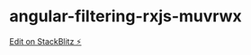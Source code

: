 # angular-filtering-rxjs-muvrwx

[Edit on StackBlitz ⚡️](https://stackblitz.com/edit/angular-filtering-rxjs-muvrwx)